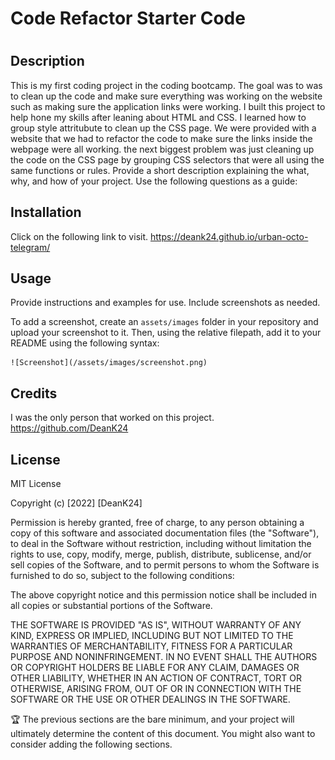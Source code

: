 # Code Refactor Starter Code
# <Horiseon-Homepage>

## Description
This is my first coding project in the coding bootcamp. The goal was to was to clean up the code and make sure everything was working on the website such as making sure the application links were working. I built this project to help hone my skills after leaning about HTML and CSS. I learned how to group style attritubute to clean up the CSS page. We were provided with a website that we had to refactor the code to make sure the links inside the webpage were all working. the next biggest problem was just cleaning up the code on the CSS page by grouping CSS selectors that were all using the same functions or rules.
Provide a short description explaining the what, why, and how of your project. Use the following questions as a guide:

## Installation

Click on the following link to visit.
https://deank24.github.io/urban-octo-telegram/

## Usage

Provide instructions and examples for use. Include screenshots as needed.

To add a screenshot, create an `assets/images` folder in your repository and upload your screenshot to it. Then, using the relative filepath, add it to your README using the following syntax:
    

    ![Screenshot](/assets/images/screenshot.png)


## Credits
I was the only person that worked on this project.
https://github.com/DeanK24

## License

MIT License

Copyright (c) [2022] [DeanK24]

Permission is hereby granted, free of charge, to any person obtaining a copy
of this software and associated documentation files (the "Software"), to deal
in the Software without restriction, including without limitation the rights
to use, copy, modify, merge, publish, distribute, sublicense, and/or sell
copies of the Software, and to permit persons to whom the Software is
furnished to do so, subject to the following conditions:

The above copyright notice and this permission notice shall be included in all
copies or substantial portions of the Software.

THE SOFTWARE IS PROVIDED "AS IS", WITHOUT WARRANTY OF ANY KIND, EXPRESS OR
IMPLIED, INCLUDING BUT NOT LIMITED TO THE WARRANTIES OF MERCHANTABILITY,
FITNESS FOR A PARTICULAR PURPOSE AND NONINFRINGEMENT. IN NO EVENT SHALL THE
AUTHORS OR COPYRIGHT HOLDERS BE LIABLE FOR ANY CLAIM, DAMAGES OR OTHER
LIABILITY, WHETHER IN AN ACTION OF CONTRACT, TORT OR OTHERWISE, ARISING FROM,
OUT OF OR IN CONNECTION WITH THE SOFTWARE OR THE USE OR OTHER DEALINGS IN THE
SOFTWARE.

🏆 The previous sections are the bare minimum, and your project will ultimately determine the content of this document. You might also want to consider adding the following sections.
